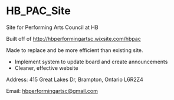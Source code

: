 # HB_PAC_Site
Site for Performing Arts Council at HB

Built off of http://hbperformingartsc.wixsite.com/hbpac

Made to replace and be more efficient than existing site. 
- Implement system to update board and create announcements
- Cleaner, effective website


Address: 415 Great Lakes Dr, 
Brampton, Ontario 
L6R2Z4

Email: 
hbperformingartsc@gmail.com
